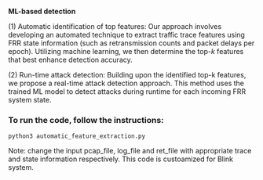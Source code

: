 **ML-based detection**

(1) Automatic identification of top features: Our approach involves developing an automated technique to extract traffic trace features using FRR state information (such as retransmission counts and packet delays per epoch). Utilizing machine learning, we then determine the top-$k$ features that best enhance detection accuracy.

(2) Run-time attack detection: Building upon the identified top-k features, we propose a real-time attack detection approach. This method uses the trained ML model to detect attacks during runtime for each incoming FRR system state.

### To run the code, follow the instructions:

```
python3 automatic_feature_extraction.py
```

Note: change the input pcap_file, log_file and ret_file with appropriate trace and state information respectively. This code is custoamized for Blink system.